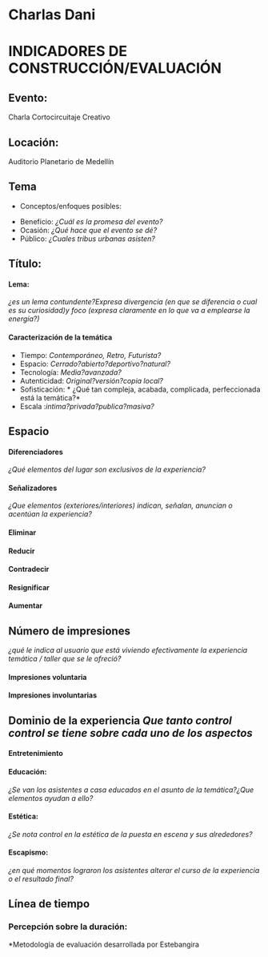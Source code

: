 # Charlas Dani

# INDICADORES DE CONSTRUCCIÓN/EVALUACIÓN




## Evento: 
Charla Cortocircuitaje Creativo 

## Locación:
Auditorio Planetario de Medellín

## Tema
* Conceptos/enfoques posibles:
- Beneficio: *¿Cuál es la promesa del evento?*
- Ocasión: *¿Qué hace que el evento se dé?*
- Público: *¿Cuales tribus urbanas asisten?*



## Título:

#### Lema:
*¿es un lema contundente?Expresa divergencia (en que se diferencia o cual es su curiosidad)y foco (expresa claramente en lo que va a emplearse la energía?)*

#### Caracterización de la temática
* Tiempo: *Contemporáneo, Retro, Futurista?*
* Espacio: *Cerrado?abierto?deportivo?natural?*
* Tecnología: *Media?avanzada?*
* Autenticidad: *Original?versión?copia local?*
* Sofisticación: * ¿Qué tan compleja, acabada, complicada,
perfeccionada está la temática?*
* Escala :*intima?privada?publica?masiva?*

## Espacio
#### Diferenciadores
*¿Qué elementos del lugar son exclusivos de la experiencia?*

#### Señalizadores
*¿Que elementos (exteriores/interiores) indican, señalan, anuncian o acentúan la experiencia?*
#### Eliminar

#### Reducir

#### Contradecir

#### Resignificar

#### Aumentar

## Número de impresiones
*¿qué le indica al usuario que está viviendo efectivamente la experiencia temática / taller que se le ofreció?*

#### Impresiones voluntaria

#### Impresiones involuntarias


## Dominio de la experiencia *Que tanto control control se tiene sobre cada uno de los aspectos*
#### Entretenimiento

#### Educación:
*¿Se van los asistentes a casa educados en el asunto de la temática?¿Que elementos ayudan a ello?*

#### Estética:
*¿Se nota control en la estética de la puesta en escena y sus alrededores?*

#### Escapismo:
*¿en qué momentos lograron los asistentes alterar el curso de la experiencia o el resultado final?*


## Línea de tiempo


### Percepción sobre la duración:


*Metodología de evaluación desarrollada por Estebangira
